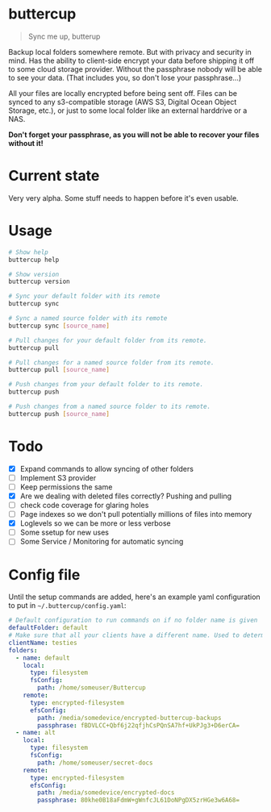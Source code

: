 # buttercup

> Sync me up, butterup

Backup local folders somewhere remote. But with privacy and security in mind. Has the ability to client-side encrypt your data before shipping it off to some cloud storage provider. Without the passphrase nobody will be able to see your data. (That includes you, so don't lose your passphrase...)

All your files are locally encrypted before being sent off. Files can be synced to any s3-compatible storage (AWS S3, Digital Ocean Object Storage, etc.), or just to some local folder like an external harddrive or a NAS.

**Don't forget your passphrase, as you will not be able to recover your files without it!**

# Current state

Very very alpha. Some stuff needs to happen before it's even usable.

# Usage

```bash
# Show help
buttercup help

# Show version
buttercup version

# Sync your default folder with its remote
buttercup sync

# Sync a named source folder with its remote
buttercup sync [source_name]

# Pull changes for your default folder from its remote.
buttercup pull

# Pull changes for a named source folder from its remote.
buttercup pull [source_name]

# Push changes from your default folder to its remote.
buttercup push

# Push changes from a named source folder to its remote.
buttercup push [source_name]
```

# Todo

- [x] Expand commands to allow syncing of other folders
- [ ] Implement S3 provider
- [ ] Keep permissions the same
- [x] Are we dealing with deleted files correctly? Pushing and pulling
- [ ] check code coverage for glaring holes
- [ ] Page indexes so we don't pull potentially millions of files into memory
- [x] Loglevels so we can be more or less verbose
- [ ] Some ssetup for new uses
- [ ] Some Service / Monitoring for automatic syncing

# Config file

Until the setup commands are added, here's an example yaml configuration to put in `~/.buttercup/config.yaml`:

```yaml
# Default configuration to run commands on if no folder name is given
defaultFolder: default
# Make sure that all your clients have a different name. Used to determine who has the write lock.
clientName: testies
folders:
  - name: default
    local:
      type: filesystem
      fsConfig:
        path: /home/someuser/Buttercup
    remote:
      type: encrypted-filesystem
      efsConfig:
        path: /media/somedevice/encrypted-buttercup-backups
        passphrase: fBDVLCC+Qbf6j22qfjhCsPQnSA7hf+UkPJg3+D6erCA=
  - name: alt
    local:
      type: filesystem
      fsConfig:
        path: /home/someuser/secret-docs
    remote:
      type: encrypted-filesystem
      efsConfig:
        path: /media/somedevice/encrypted-docs
        passphrase: 80khe0B18aFdmW+gWnfcJL61DoNPgDX5zrHGe3w6A68=
```
